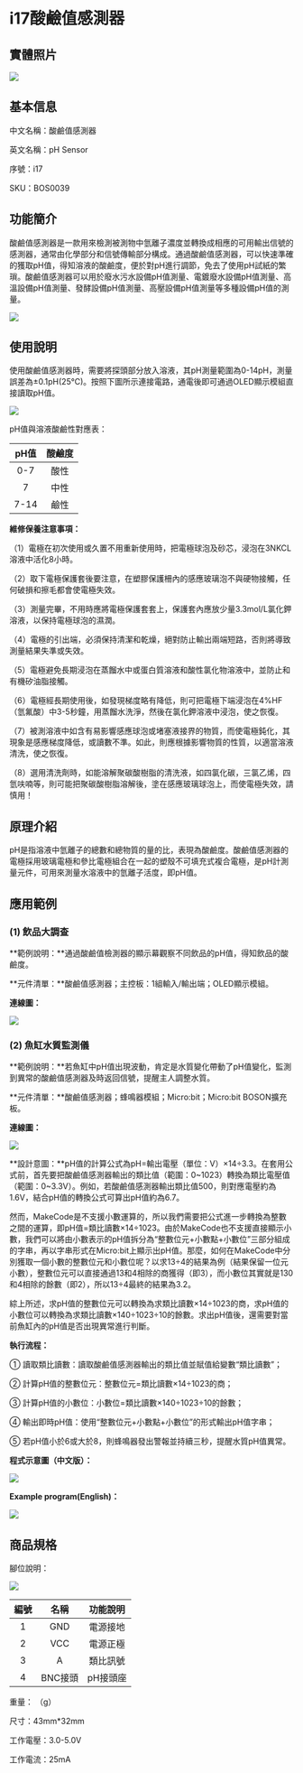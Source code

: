 # i17酸鹼值感測器

## 實體照片

![](../../../.gitbook/assets/ph_sensor.jpg)

## 基本信息

中文名稱：酸鹼值感測器

英文名稱：pH Sensor

序號：i17

SKU：BOS0039

## 功能簡介

酸鹼值感測器是一款用來檢測被測物中氫離子濃度並轉換成相應的可用輸出信號的感測器，通常由化學部分和信號傳輸部分構成。通過酸鹼值感測器，可以快速準確的獲取pH值，得知溶液的酸鹼度，便於對pH進行調節，免去了使用pH試紙的繁瑣。酸鹼值感測器可以用於廢水污水設備pH值測量、電鍍廢水設備pH值測量、高溫設備pH值測量、發酵設備pH值測量、高壓設備pH值測量等多種設備pH值的測量。

![](../../../.gitbook/assets/ph_sensor_intro.png)

## 使用說明

使用酸鹼值感測器時，需要將探頭部分放入溶液，其pH測量範圍為0-14pH，測量誤差為±0.1pH\(25℃\)。按照下圖所示連接電路，通電後即可通過OLED顯示模組直接讀取pH值。

![](../../../.gitbook/assets/ph_sensor_ui1.png)

pH值與溶液酸鹼性對應表：

| **pH值** | **酸鹼度** |
| :---: | :---: |
| 0-7 | 酸性 |
| 7 | 中性 |
| 7-14 | 鹼性 |

**維修保養注意事項：**

（1）電極在初次使用或久置不用重新使用時，把電極球泡及砂芯，浸泡在3NKCL溶液中活化8小時。

（2）取下電極保護套後要注意，在塑膠保護柵內的感應玻璃泡不與硬物接觸，任何破損和擦毛都會使電極失效。

（3）測量完畢，不用時應將電極保護套套上，保護套內應放少量3.3mol/L氯化鉀溶液，以保持電極球泡的濕潤。

（4）電極的引出端，必須保持清潔和乾燥，絕對防止輸出兩端短路，否則將導致測量結果失準或失效。

（5）電極避免長期浸泡在蒸餾水中或蛋白質溶液和酸性氯化物溶液中，並防止和有機矽油脂接觸。

（6）電極經長期使用後，如發現梯度略有降低，則可把電極下端浸泡在4%HF（氫氟酸）中3-5秒鐘，用蒸餾水洗淨，然後在氯化鉀溶液中浸泡，使之恢復。

（7）被測溶液中如含有易影響感應球泡或堵塞液接界的物質，而使電極鈍化，其現象是感應梯度降低，或讀數不準。如此，則應根據影響物質的性質，以適當溶液清洗，使之恢復。

（8）選用清洗劑時，如能溶解聚碳酸樹脂的清洗液，如四氯化碳，三氯乙烯，四氫呋喃等，則可能把聚碳酸樹脂溶解後，塗在感應玻璃球泡上，而使電極失效，請慎用！

## 原理介紹

pH是指溶液中氫離子的總數和總物質的量的比，表現為酸鹼度。酸鹼值感測器的電極採用玻璃電極和參比電極組合在一起的塑殼不可填充式複合電極，是pH計測量元件，可用來測量水溶液中的氫離子活度，即pH值。

## 應用範例

### \(1\) 飲品大調查

**範例說明：**通過酸鹼值檢測器的顯示幕觀察不同飲品的pH值，得知飲品的酸鹼度。

**元件清單：**酸鹼值感測器；主控板：1組輸入/輸出端；OLED顯示模組。

**連線圖：**

![](../../../.gitbook/assets/ph_sensor_example1.png)

### \(2\) 魚缸水質監測儀

**範例說明：**若魚缸中pH值出現波動，肯定是水質變化帶動了pH值變化，監測到異常的酸鹼值感測器及時返回信號，提醒主人調整水質。

**元件清單：**酸鹼值感測器；蜂鳴器模組；Micro:bit；Micro:bit BOSON擴充板。

**連線圖：**

![](../../../.gitbook/assets/ph_sensor_example2.png)

**設計意圖：**pH值的計算公式為pH=輸出電壓（單位：V）×14÷3.3。在套用公式前，首先要把酸鹼值感測器輸出的類比值（範圍：0~1023）轉換為類比電壓值（範圍：0~3.3V）。例如，若酸鹼值感測器輸出類比值500，則對應電壓約為1.6V，結合pH值的轉換公式可算出pH值約為6.7。

然而，MakeCode是不支援小數運算的，所以我們需要把公式進一步轉換為整數之間的運算，即pH值=類比讀數×14÷1023。由於MakeCode也不支援直接顯示小數，我們可以將由小數表示的pH值拆分為“整數位元+小數點+小數位”三部分組成的字串，再以字串形式在Micro:bit上顯示出pH值。那麼，如何在MakeCode中分別獲取一個小數的整數位元和小數位呢？以求13÷4的結果為例（結果保留一位元小數），整數位元可以直接通過13和4相除的商獲得（即3），而小數位其實就是130和4相除的餘數（即2），所以13÷4最終的結果為3.2。

綜上所述，求pH值的整數位元可以轉換為求類比讀數×14÷1023的商，求pH值的小數位可以轉換為求類比讀數×140÷1023÷10的餘數。求出pH值後，還需要對當前魚缸內的pH值是否出現異常進行判斷。

**執行流程：**

① 讀取類比讀數：讀取酸鹼值感測器輸出的類比值並賦值給變數“類比讀數”；

② 計算pH值的整數位元：整數位元=類比讀數×14÷1023的商；

③ 計算pH值的小數位：小數位=類比讀數×140÷1023÷10的餘數；

④ 輸出即時pH值：使用“整數位元+小數點+小數位”的形式輸出pH值字串；

⑤ 若pH值小於6或大於8，則蜂鳴器發出警報並持續三秒，提醒水質pH值異常。

**程式示意圖（中文版）：**

![](../../../.gitbook/assets/ph_sensor_prg_ch_tw.png)

**Example program\(English\)：**

![](../../../.gitbook/assets/ph_sensor_prg_en.png)

## 商品規格

腳位說明：

![](../../../.gitbook/assets/ph_sensor_spec.png)

| **編號** | **名稱** | **功能說明** |
| :---: | :---: | :---: |
| 1 | GND | 電源接地 |
| 2 | VCC | 電源正極 |
| 3 | A | 類比訊號 |
| 4 | BNC接頭 | pH接頭座 |

重量： （g）

尺寸：43mm\*32mm

工作電壓：3.0-5.0V

工作電流：25mA

